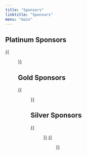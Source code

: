 ```yaml
---
title: "Sponsors"
linktitle: "Sponsors"
menu: "main"
---
```


<!-- ## Diamond Sponsors -->

## Platinum Sponsors

[{{<figure src="/images/sponsors/sans.jpg" class="center w-50-ns">}}][sans]

## Gold Sponsors

[{{<figure src="/images/sponsors/ori.png" class="center w-40-ns">}}][ori]

## Silver Sponsors

[{{<figure src="/images/sponsors/sallie_mae.jpg" class="center w-30-ns">}}][sallie_mae]
[{{<figure src="/images/sponsors/nexum.jpg" class="center w-30-ns">}}][nexum]

<!-- 
## Bronze Sponsors
## Basic Sponsors
-->

[sans]: https://www.sans.org/
[ori]: http://www.ori.net/
[sallie_mae]: https://www.salliemae.com/
[nexum]: http://www.nexuminc.com/